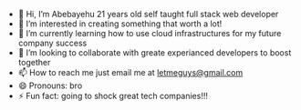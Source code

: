 - 👋 Hi, I’m Abebayehu 21 years old self taught full stack web developer
- 👀 I’m interested in creating something that worth a lot!
- 🌱 I’m currently learning how to use cloud infrastructures for my future company success
- 💞️ I’m looking to collaborate with greate experianced developers to boost together
- 📫 How to reach me just email me at letmeguys@gmail.com
- 😄 Pronouns: bro
- ⚡ Fun fact: going to shock great tech companies!!!

